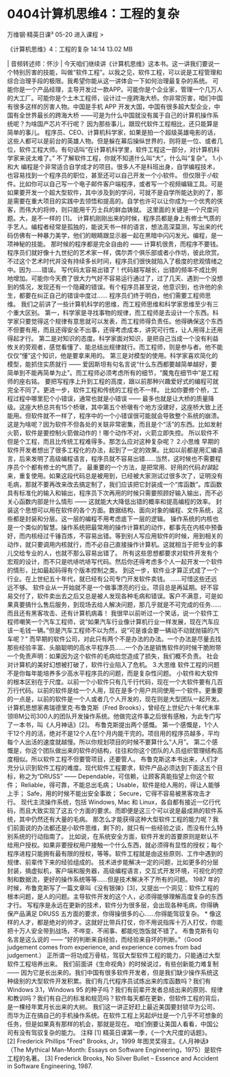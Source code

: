 # 0404计算机思维4：工程的复杂


万维钢·精英日课³
05-20
进入课程 >

《计算机思维》4：工程的复杂
14:14 13.02 MB

| 音频转述师：怀沙 |
今天咱们继续讲《计算机思维》这本书。这一讲我们要说一个特别厉害的技能，叫做“软件工程”。以我之见，软件工程，可以说是工程管理和综合治理手段的极限。我希望你能从这一讲体会一下如何治理最复杂的系统。
可能你是一个产品经理，主导开发过一款APP。可能你是个企业家，管理一个几万人的大工厂。可能你是个土木工程师，设计过一座跨海大桥。你非常厉害，咱们中国有很多这样的厉害人物。中国是手机 APP 开发大国，中国有很多超大型企业，中国有全世界最长的跨海大桥 ——可是为什么中国就没有属于自己的计算机操作系统呢？为啥国产芯片不行呢？
因为那些事儿，跟现代软件工程相比，还只能算是简单的事儿。
程序员、CEO、计算机科学家，如果是拍一个超级英雄电影的话，这些人都可以是前台的英雄人物。但是躲在幕后操纵世界的，则将是一位、或者几位，软件工程大师。有句话叫“在计算机科学里，软件工程这一部分，对计算机科学家来说太难了。”
不了解软件工程，你就不知道什么叫“大”，什么叫“复杂”。
1.小和大
编程是个非常适合自学成才的项目。很多人不是科班出身，自学编程技术，也容易找到一个程序员的职位，甚至还可以自己开发一个小软件。
但仅限于*小*软件。比如你可以自己写一个电子邮件客户端程序，或者写一个视频编辑工具。可是如果要开发一个超大型软件，其中涉及到的学问，可就不是自学所能达到的了，那是需要在重大项目的实践中去领悟和提高的。自学也许可以让你成为一个优秀的侠客，而伟大的将帅，则只能用千万士兵的鲜血铸就。
这里面的关键是一个尺度问题。大，是不一样的 [1]。
计算机刚刚出来的时候，程序员都是身上有修士气质的手艺人。编程者经常是孤独的，能说天书一样的语言，想法高深莫测，写出来的代码仿佛有一种暴力美学，他们的眼睛跟显示器一起在黑暗中闪闪发光。编程，是一项神秘的技能。
那时候的程序都是完全自由的 —— 计算机很贵，而程序不要钱。程序员们就好像十九世纪的艺术家一样，偶尔弄个俱乐部或者小作坊，彼此欣赏。
不过这个艺术时代并没有持续多长时间，程序员们很快就陷入了极度的悲观情绪之中。因为……错误。
写代码太容易出错了！代码越写越长，出错的频率不成比例地增加。可能你今天费了很大力气好不容易运行通过了，过了几天、遇到一个没想到的情况，发现还有一个隐藏的错误。有个程序员甚至说，他意识到，也许他的余生，都要在纠正自己的错误中度过……
程序员们终于明白，他们需要工程师思维。
我们之前讲了一些计算机科学的思维，而工程师思维和科学家思维至少有三个重大区别。
第一，科学家是寻找事物的规律，而工程师是去设计一个东西。科学家只要觉得这个规律有意思就可以发表，而工程师得负责任。他得确保这个东西不但要有用，而且还得安全不出事，还得考虑成本，讲究可行性，让人用得上还用得起才行。
第二是对知识的态度。科学家面对知识，是把自己当成一个没有利益攸关的旁观者，感觉看懂了、能总结出规律就行。而工程师，则是参与者。他不能仅仅“懂”这个知识，他是要拿来用的。
第三是对模型的使用。科学家喜欢简化的模型，能抓住实质就行 —— 爱因斯坦有句名言说“什么东西都要越简单越好，要简单到不能再简单为止”。而工程师必须考虑所有的细节，“魔鬼在细节中”是工程师的座右铭。
要把写程序上升到工程的高度，跟以前那种兴趣爱好式的编程可就完全不同了。更进一步，软件工程和传统的工程也不一样。
比如你要修个桥，工程过程中哪里犯个小错误，通常也就是小错误 —— 最多也就是让大桥的质量降级。这座大桥总共有15个桥墩，其中第五个桥墩有个地方没建好，这座桥大致上还能用。但软件就不一样了，程序中的一个小错误很可能就会导致整个系统的崩溃。
这是为啥呢？因为软件不但各处的关联非常密集，而且是个“活”的东西。比如发射火箭，软件是要控制火箭做动作的！哪个动作不对，火箭立即失控。
所以软件不但是个工程，而且比传统工程难得多。那怎么应对这种复杂呢？
2.小思维
早期的软件开发者想出了很多工程化的办法，起到了一定的效果。比如以前都是用汇编语言，后来发明了高级编程语言，程序员就不容易出错……当然，这时候也不需要程序员个个都有修士的气质了。
最重要的一个方法，是把常用、好用的代码*封装*起来，重复使用。如果这段代码总是被用到，已经被大家测试过很多次了，证明没有毛病，那就不要再改来改去搞定制了，我们应该把它封装成一个“库函数”。库函数具有标准化的输入和输出，程序员下次再用的时候只需要照顾好输入输出，而不必关心函数内部是什么情形 —— 这就能大大降低出错的概率和提高编程的效率。
封装这个思想可以用在软件的各个方面。数据结构、面向对象的编程、文件系统，这些都是封装和分层。这一层的编程不用考虑底下一层的逻辑。
操作系统的内核也是一个类似的智慧。操作系统把最常用的操作计算机的动作，都事先在内核中预备好，而内核经过千锤百炼，不容易出错。等到别人写应用软件的时候，用到相关的动作，就只要调用内核就行，而不必自己直接操作计算机。这就相当于把专业的事儿交给专业的人，也就不那么容易出错了。
所有这些思想都要求对软件开发有个宏观的设计，而不只是吭哧吭哧写代码。然后你还得考虑多个人一起开发一个软件的情形，比如最起码得有个版本控制之类。
到这一步，软件业才算正式成了一个行业。在上世纪五十年代，就已经有公司专门开发软件卖钱。
……可惜这些还远远不够。
软件业从一开始就不是一个做事漂亮的行业。项目总是再延期。好不容易交付了，软件卖出去之后又总是被人发现各种毛病和错误。客户不满意，可是如果真要搞什么售后服务，到现场去给人解决问题，那几乎就是不可完成的任务……而且还有黑客攻击、还有计算机病毒！
我很早以前听过一个笑话，说一个软件工程师嘲笑一个汽车工程师，说“如果汽车行业像计算机行业一样发展，现在汽车应该一毛钱一辆。”但是汽车工程师不以为然，说“可是谁会要一辆动不动就抛锚的汽车呢？”
而早期的软件公司，对此只有两个不是办法的办法。一个办法是尽量去找那些经验丰富、头脑聪明的高水平程序员……一个办法是销售软件的时候干脆附带一个免责声明：如果因为这个软件的毛病给您造成了损失，我们概不负责。
社会对计算机的美好幻想被打破了，软件行业陷入了危机。
3.大思维
软件工程的问题不是你每年能培养多少高水平程序员的问题，而是复杂性问题。
小软件和大软件的根本区别在于尺度。以前一个小软件只有几千行代码，现在一个大软件要有几百万行代码。以前的软件是给一个人用，现在是多个用户共同使用一个软件。更重要的一点是，以前的软件是一个人或者几个人开发的，现在则是大型团队一起开发。
计算机思想家弗瑞德里克·布鲁克斯（Fred Brooks），曾经在上世纪六十年代末率领IBM公司300人的团队开发操作系统。他做完这件事之后很有感触，为此专门写了一本书，叫《人月神话》[2]。
布鲁克斯提出两个感慨。
第一个感慨是，1个人干12个月的活，绝对不是12个人在1个月内能干完的。项目用的程序员越多，平均每个人出活的速度就越慢。所以你规划项目的时候不要算什么“人月”。
第二个感慨是，你这个团队做出来的软件的结构，往往和你这个团队的人员组织管理结构高度相似。所以软件工程不但要管项目，还要管人。
布鲁克斯这本书出来，人们才充分认识到软件工程的难度。现代软件工程要求，软件产品必须达到下面这五个目标，称之为“DRUSS” ——
Dependable，可信赖，让顾客真能指望上你这个软件；
Reliable，得可靠，不能总出毛病；
Usable，软件是给人用的，得让人能够上手；
Safe，用的时候不能出安全事故；
Secure，它得不容易被黑客攻击才行。
现代主流操作系统，包括 Windows, Mac 和 Linux，各自都有接近一亿行代码，而且大致实现了这五个方面的要求。而即便是这三个可以说是最成熟的软件系统，其中仍然还有大量的毛病。
那怎么才能获得这种大型软件工程的能力呢？我们前面说的办法都还是小软件思维，剩下的，就只有一些经验之谈，而没有什么特别系统的行动指南了。
比如说，在系统安全方面，软件开发的首要原则是默认不给用户授权。如果非要授权用户接触一个什么东西，就必须得有显性的授权；每个程序进程只能拥有最有限的授权，等等。软件工程就是由这些原则、工作中遇到的规律、前辈传下来的经验组成的。
技术进步能解决一定的问题，比如更多的分层封装，搞虚拟机，客户端和服务器，高级编程语言，交互式开发环境，可视化的控制和数据流，更好的操作系统等等……但是技术解决不了所有的问题。
1987 年的时候，布鲁克斯写了一篇文章叫《没有银弹》[3]，又提出一个洞见：软件工程的根本问题，是人的问题。主导软件开发的这个人，必须得能够理解高度复杂的东西才行。
写程序是永远在更新的技术，软件分为很多层，会出现各种毛病，你得确保产品满足 DRUSS 五方面的要求，你得操很多的心……你得能驾驭复杂。
*
像这样的人才，都是绝对的帅才。这就好比带兵打仗，你不用说指挥十万人打仗，你能把十万人安全带到战场，不哗变、不闹事、都能吃饱饭就不错了。
布鲁克斯有句名言是这么说的 ——
“好的判断来自经验，而经验来自坏的判断。”（Good judgement comes from experience, and experience comes from bad judgement.）
正所谓一将功成万骨枯，驾驭大型软件工程的能力，只能通过大型软件工程培养出来。
我们前面讲《生命视角》的时候说过，有些创新能力难复制 —— 因为它是长出来的。我们中国有很多软件开发者，但是我们缺少操作系统这种级别的大型软件开发积累。我们有几代程序员试炼出来的库函数吗？我们有 Windows 3.1，Windows 95 的种子吗？我们有前辈开发者总结出来的原则、规律和教训吗？我们有自己的标准和规范吗？软件每天都在更新，但软件工程的背后，是一棵经年累月长出来的大树。
我们这一讲正好赶上最近美国要封锁华为公司，而华为正在搞自己的手机操作系统。在软件工程上另起炉灶是一个几乎不可想象的任务，但是如果真有那样的机会，那就是现在。
咱们倒要让美国人看看，中国公司有没有驾驭复杂的能力。
注释
[1] 精英日课第一季，《一个大尺度的话题》。
[2] Frederick Phillips "Fred" Brooks, Jr，1999 年图灵奖得主。《人月神话》（The Mythical Man-Month: Essays on Software Engineering，1975）是软件工程的名著。
[3] Frederick Brooks, No Silver Bullet – Essence and Accident in Software Engineering, 1987.